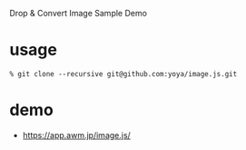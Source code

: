 Drop & Convert Image Sample Demo

# usage

```
% git clone --recursive git@github.com:yoya/image.js.git
```

# demo

- https://app.awm.jp/image.js/
